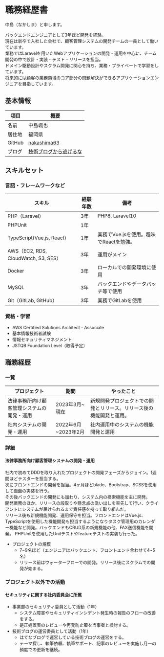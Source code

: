 # 職務経歴書

中島（なかしま）と申します。

バックエンドエンジニアとして3年ほど開発を経験。  
現在は新卒で入社した会社で、顧客管理システムの開発チームの一員として働いています。  
業務ではLaravelを用いたWebアプリケーションの開発・運用を中心に、チーム開発の中で設計・実装・テスト・リリースを担当。  
ドメイン駆動設計やスクラム開発に関心を持ち、業務・プライベートで学習をしています。  
将来的には顧客の業務領域のコア部分の問題解決ができるアプリケーションエンジニアを目指しています。

## 基本情報

| 項目 | 概要 |
| ---- | ---- |
| 名前 | 中島颯也 |
| 居住地 | 福岡県 |
| GitHub | [nakashima63](https://github.com/nakashima63) |
| ブログ | [技術ブログから逃げるな](https://chun-tech.blog/) |

## スキルセット

### 言語・フレームワークなど

| スキル | 経験年数 | 備考 |
| ---- | ---- | --- |
| PHP（Laravel）| 3年 | PHP8, Laravel10 |
| PHPUnit | 1年 | |
| TypeScript(Vue.js, React) | 1年 | 業務でVue.jsを使用。趣味でReactを勉強。 |
| AWS（EC2, RDS, CloudWatch, S3, SES） | 3年 | 運用がメイン |
| Docker | 3年 | ローカルでの開発環境に使用 |
| MySQL | 3年 | バックエンドやデータパッチ等で使用 |
| Git（GitLab, GitHub） | 3年 | 業務でGitLabを使用 |

### 資格・学習

- AWS Certified Solutions Architect - Associate
- 基本情報技術者試験
- 情報セキュリティマネジメント
- JSTQB Foundation Level（取得予定）

## 職務経歴

### 一覧

| プロジェクト | 期間 | やったこと |
| --- | --- | --- |
| 法律事務所向け顧客管理システムの開発・運用 | 2023年3月~現在 | 新規開発プロジェクトでの開発とリリース。リリース後の機能開発と運用。 |
| 社内システムの開発・運用 | 2022年6月~2023年2月 | 社内運用中のシステムの機能開発と運用 |

### 詳細

#### 法律事務所向け顧客管理システムの開発・運用

社内で初めてDDDを取り入れたプロジェクトの開発フェーズからジョイン。1週間ほどテスターを担当する。  
次にフロントエンドの開発を担当。4ヶ月ほどblade、Bootstrap、SCSSを使用して画面の実装を行う。  
その後バックエンドの開発にも加わり、システム内の検索機能を主に開発。  
開発業務のほか、リリースの段取りや懸念点の洗い出しを率先して行い、クライアントにシステムが届けられるまで責任感を持って取り組んだ。  
リリース後も新規機能開発、運用保守を担当。フロントエンドはVue.js、TypeScriptを使用した機能開発も担当するようになりタスク管理用のカレンダー機能など開発。バックエンドもCRUD系の新規機能の他、FAX送信機能を開発。
PHPUnitを使用したUnitテストやfeatureテストの実装も行った。

- プロジェクトの規模
  - 7~9名ほど（エンジニアはバックエンド、フロントエンド合わせて4~5名）
  - リリース前はウォーターフローでの開発。リリース後にスクラムでの開発が始まる。 


### プロジェクト以外での活動

#### セキュリティに関する社内委員会に所属

- 事業部のセキュリティ委員として活動（1年）
  - システム障害やセキュリティインシデント発生時の報告のフローの改善をする。
  - 是正処置表のレビューや再発防止策を当事者と検討する。
- 技術ブログの運営委員として活動（1年）
  - はてなブログで運営している技術ブログの運営をする。
  - テーマ探し、執筆依頼、執筆サポート、記事のレビューを実施し月一の頻度での更新を継続。
